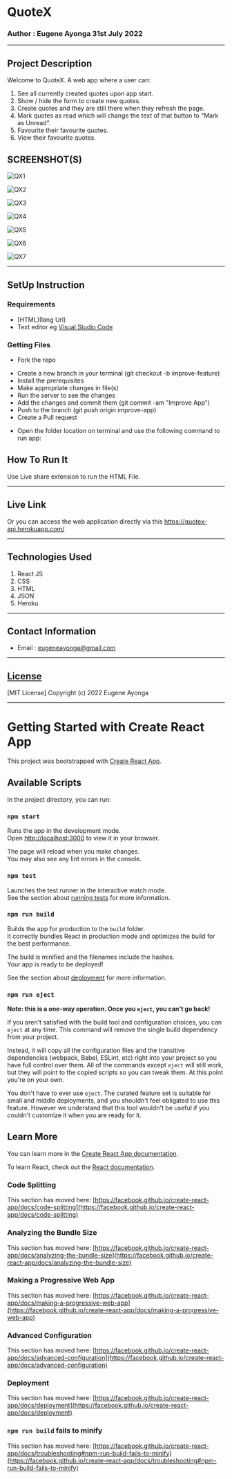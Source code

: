 # QuoteX

### Author : Eugene Ayonga 31st July 2022
****
## Project Description
Welcome to QuoteX. A web app where a user can:

1. See all currently created quotes upon app start.
2. Show / hide the form to create new quotes.
3. Create quotes and they are still there when they refresh the page.
4. Mark quotes as read which will change the text of that button to "Mark as Unread".
5. Favourite their favourite quotes.
6. View their favourite quotes.

## SCREENSHOT(S)
![QX1](https://user-images.githubusercontent.com/64194654/182030881-aafc80b4-bc6a-4f54-b4cb-feb8039d893e.png)

![QX2](https://user-images.githubusercontent.com/64194654/182031023-46d96d9f-b1ad-4117-b630-b4e31a76228c.png)

![QX3](https://user-images.githubusercontent.com/64194654/182031041-4ab87245-a995-4d10-afe8-e6f1212335e9.png)

![QX4](https://user-images.githubusercontent.com/64194654/182031105-fc4f9506-5579-49d6-a436-5d889c51f483.png)

![QX5](https://user-images.githubusercontent.com/64194654/182031125-37df876f-7e66-4a53-9b9c-abbe4a4fef0e.png)

![QX6](https://user-images.githubusercontent.com/64194654/182031144-af584300-6bf4-4df5-a12f-4c2803e7c4e4.png)

![QX7](https://user-images.githubusercontent.com/64194654/182031163-9e1bf5fe-e1a8-497a-bd5e-f3ba6d09091f.png)


********
## SetUp Instruction
### Requirements
* [HTML](lang Url)
* Text editor eg [Visual Studio Code](https://code.visualstudio.com/download)


### Getting Files
* Fork the repo
- Create a new branch in your terminal (git checkout -b improve-feature)
- Install the prerequisites
- Make appropriate changes in file(s)
- Run the server to see the changes
- Add the changes and commit them (git commit -am "Improve App")
- Push to the branch (git push origin improve-app)
- Create a Pull request
* Open the folder location on terminal and use the following command to run app:

## How To Run It
Use Live share extension to run the HTML File.
*****
## Live Link
Or you can access the web application directly via this https://quotex-api.herokuapp.com/
*****

## Technologies Used
1. React JS
2. CSS
3. HTML
4. JSON
5. Heroku


*****
## Contact Information
* Email : eugeneayonga@gmail.com
*****
## [License](LICENSE)
[MIT License]
Copyright (c) 2022 Eugene Ayonga



*********************************************************************************************************************************************
# Getting Started with Create React App

This project was bootstrapped with [Create React App](https://github.com/facebook/create-react-app).

## Available Scripts

In the project directory, you can run:

### `npm start`

Runs the app in the development mode.\
Open [http://localhost:3000](http://localhost:3000) to view it in your browser.

The page will reload when you make changes.\
You may also see any lint errors in the console.

### `npm test`

Launches the test runner in the interactive watch mode.\
See the section about [running tests](https://facebook.github.io/create-react-app/docs/running-tests) for more information.

### `npm run build`

Builds the app for production to the `build` folder.\
It correctly bundles React in production mode and optimizes the build for the best performance.

The build is minified and the filenames include the hashes.\
Your app is ready to be deployed!

See the section about [deployment](https://facebook.github.io/create-react-app/docs/deployment) for more information.

### `npm run eject`

**Note: this is a one-way operation. Once you `eject`, you can't go back!**

If you aren't satisfied with the build tool and configuration choices, you can `eject` at any time. This command will remove the single build dependency from your project.

Instead, it will copy all the configuration files and the transitive dependencies (webpack, Babel, ESLint, etc) right into your project so you have full control over them. All of the commands except `eject` will still work, but they will point to the copied scripts so you can tweak them. At this point you're on your own.

You don't have to ever use `eject`. The curated feature set is suitable for small and middle deployments, and you shouldn't feel obligated to use this feature. However we understand that this tool wouldn't be useful if you couldn't customize it when you are ready for it.

## Learn More

You can learn more in the [Create React App documentation](https://facebook.github.io/create-react-app/docs/getting-started).

To learn React, check out the [React documentation](https://reactjs.org/).

### Code Splitting

This section has moved here: [https://facebook.github.io/create-react-app/docs/code-splitting](https://facebook.github.io/create-react-app/docs/code-splitting)

### Analyzing the Bundle Size

This section has moved here: [https://facebook.github.io/create-react-app/docs/analyzing-the-bundle-size](https://facebook.github.io/create-react-app/docs/analyzing-the-bundle-size)

### Making a Progressive Web App

This section has moved here: [https://facebook.github.io/create-react-app/docs/making-a-progressive-web-app](https://facebook.github.io/create-react-app/docs/making-a-progressive-web-app)

### Advanced Configuration

This section has moved here: [https://facebook.github.io/create-react-app/docs/advanced-configuration](https://facebook.github.io/create-react-app/docs/advanced-configuration)

### Deployment

This section has moved here: [https://facebook.github.io/create-react-app/docs/deployment](https://facebook.github.io/create-react-app/docs/deployment)

### `npm run build` fails to minify

This section has moved here: [https://facebook.github.io/create-react-app/docs/troubleshooting#npm-run-build-fails-to-minify](https://facebook.github.io/create-react-app/docs/troubleshooting#npm-run-build-fails-to-minify)
